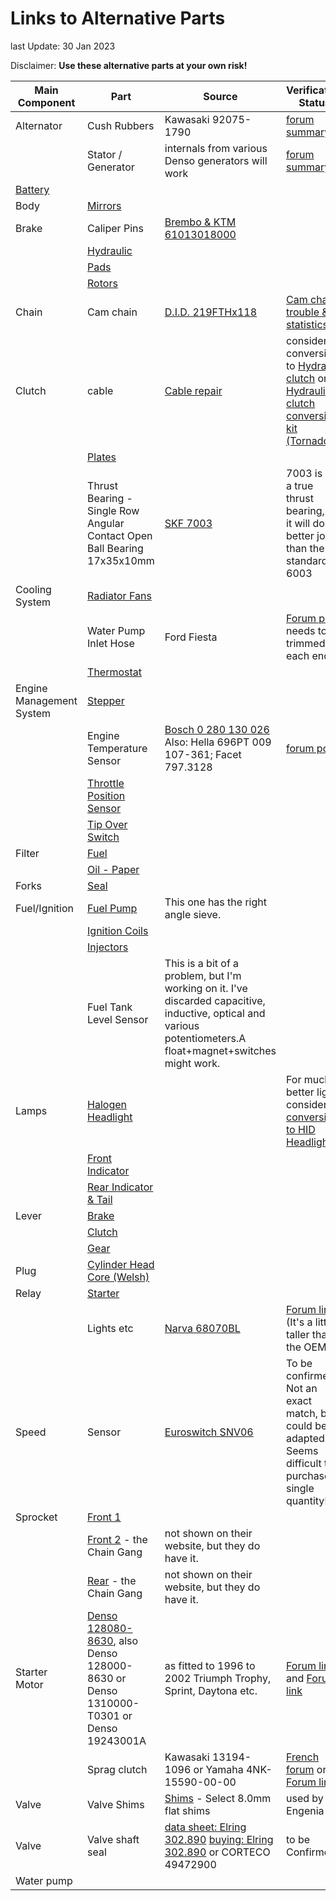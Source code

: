 # Links to Alternative Parts

last Update: 30 Jan 2023

Disclaimer: **Use these alternative parts at your own risk!**

| Main  Component | Part | Source  | Verification  Status |
| --- | --- | --- | --- |
| Alternator | Cush Rubbers| Kawasaki 92075-1790 | [forum summary](http://www.engenia.com.au/09_Electrical/08_Alternator/Alternator.html) |
|     |Stator / Generator | internals from various Denso generators will work | [forum summary](http://www.engenia.com.au/09_Electrical/08_Alternator/Alternator.html) |
| [Battery](http://www.engenia.com.au/09_Electrical/04_Battery/Battery.html) |
| Body | [Mirrors](http://www.engenia.com.au/04_Body/04_Mirrors/Mirrors.html#AltMirrors) |
| Brake | Caliper Pins | [Brembo & KTM 61013018000](https://duckduckgo.com/?q=%2BBrembo+%2B61013018000) |
|     | [Hydraulic](https://maniac-parts.de/en/benelli/zubehoer) |
|     | [Pads](http://www.engenia.com.au/03_Maintenance/21_BrakePads/BrakePads.html) |
|     | [Rotors](http://www.engenia.com.au/07_Frame/03_Brakes/Rotors.html) |
| Chain | Cam chain|[D.I.D. 219FTHx118](https://duckduckgo.com/?q=DID+%2B219FTHx118)|[Cam chain trouble & statistics](http://www.engenia.com.au/05_Engine/01_Camshaft/04_Tensioner/TensionerStats.html) |
| Clutch | cable| [Cable repair](http://www.engenia.com.au/05_Engine/08_Clutch/ClutchCableInner.html) | consider conversion to [Hydraulic clutch](http://www.engenia.com.au/05_Engine/08_Clutch/HydraulicConversion.html) or [Hydraulic clutch conversion kit (Tornado)](https://maniac-parts.de/en/sonstiges/7347-hydraulischer-kupplungs-kit-tornado.html)|
|     | [Plates](http://engenia.com.au/01_General/05_AltParts/ClutchPlates.html) |
|     | Thrust Bearing - Single Row Angular Contact Open Ball Bearing 17x35x10mm |[SKF 7003](https://www.skf.com/au/products/super-precision-bearings/angular-contact-ball-bearings/productid-7003%20ACD%2FP4AH)  | 7003 is not a true thrust bearing, but it will do a better job than the standard 6003 | Alternatively, a [SKF 30202](https://www.skf.com/au/products/rolling-bearings/roller-bearings/tapered-roller-bearings/single-row-tapered-roller-bearings/productid-30202) is a tapered roller bearing that would fit, but requires a mod to the adjuster, as it has only a 15 mm ID, 2 mm smaller than the 6003 / 7003 bearings. It would probably last the life of the engine though. |
| Cooling System | [Radiator Fans](http://www.engenia.com.au/06_Cooling/01_Radiator/RadFans.html) |
|     | Water Pump Inlet Hose |Ford Fiesta  | [Forum post](http://www.benelliforum.com/forum/tornado-tre/17671-tornado-minor-mods-progress-re-assembly.html#post167819) needs to be trimmed at each end |
|     | [Thermostat](http://www.engenia.com.au/06_Cooling/03_Thermostat/AltThermostat.html) |
| Engine Management System | [Stepper](http://www.engenia.com.au/08_FuelIgnition/01_EMS_Sensors/Stepper.html) |
|     | Engine Temperature Sensor | [Bosch 0 280 130 026](https://www.bosch-motorsport-shop.com.au/temperature-sensor-130-deg-c)  Also: Hella 696PT 009 107-361; Facet 797.3128  | [forum post](http://www.benelliforum.com/forum/benelli-technical/17793-temperatur-sensor-alternative.html#post168702) |
|     | [Throttle Position Sensor](http://www.engenia.com.au/08_FuelIgnition/01_EMS_Sensors/ThrottlePosition.html) |
|     | [Tip Over Switch](http://www.engenia.com.au/08_FuelIgnition/01_EMS_Sensors/TipOverSwitch.html) |
| Filter | [Fuel](http://www.engenia.com.au/08_FuelIgnition/05_FuelFilter/FuelFilter.html) |
|     | [Oil - Paper](http://www.engenia.com.au/03_Maintenance/12_OilAndFilter/RycoFilter.html) |
| Forks | [Seal](http://www.engenia.com.au/07_Frame/04_Suspension/01_Forks/Forks.html) |
| Fuel/Ignition | [Fuel Pump](http://www.aliexpress.com/item/New-Intank-EFI-Fuel-Pump-for-Benelli-Tornado-Naked-Tre-1130-Sport-Evo-2004-2008/1935011577.html?shortkey=E322U3iy&addresstype=600) | This one has the right angle sieve. |
|     | [Ignition Coils](http://www.engenia.com.au/08_FuelIgnition/02_IgnitionAndInjection/AlternativeCoils.html#alternative_coils) |
|     | [Injectors](http://www.engenia.com.au/08_FuelIgnition/02_IgnitionAndInjection/AlternativeInjectors.html) |
|     | Fuel Tank Level Sensor | This is a bit of a problem, but I'm working on it.  I've discarded capacitive, inductive, optical and various potentiometers.A float+magnet+switches might work. |
|Lamps| [Halogen Headlight](http://www.engenia.com.au/03_Maintenance/37_FrontLights/FrontLamps.html) | | For much better light consider [conversion to HID Headlight](http://www.engenia.com.au/09_Electrical/17_FrontLights/HID.html) |
|     | [Front Indicator](http://www.engenia.com.au/03_Maintenance/37_FrontLights/FrontLamps.html#front_indicator) |
|     | [Rear Indicator & Tail](http://www.engenia.com.au/03_Maintenance/39_RearLights/RearLamps.html) |
| Lever | [Brake](http://www.engenia.com.au/03_Maintenance/05_Levers/Levers.html) |
|     | [Clutch](http://www.engenia.com.au/03_Maintenance/05_Levers/Levers.html) |
|     | [Gear](http://www.engenia.com.au/03_Maintenance/05_Levers/Levers.html) |
| Plug | [Cylinder Head Core (Welsh)](http://www.engenia.com.au/06_Cooling/CorePlugs.html) |
| Relay | [Starter](http://www.engenia.com.au/09_Electrical/07_StarterMotor/StarterRelay.html) |
|     | Lights etc | [Narva 68070BL](https://www.narva.com.au/products/68070bl/12v-20a-10a-change-over-5-pin-relay-with-resistor--blister-pack-of-1-) | [Forum link:](http://www.benelliforum.com/forum/trek/12314-no-head-light-low-beam-2.html#post117588) (It's a little taller than the OEM) |
| Speed | Sensor | [Euroswitch SNV06](http://www.euroswitch.it/ita/prodotti/sensori_di_velocita/sensori_di_velocita) | To be confirmed!  Not an exact match, but could be adapted. Seems difficult to purchase in single quantity!|
| Sprocket | [Front 1](http://www.engenia.com.au/07_Frame/12_FinalDrive/FrontSprocket.html) |
|     | [Front 2](http://www.chaingangchainsandsprockets.com.au) \- the Chain Gang | not shown on their website, but they do have it. |
|     | [Rear](http://www.chaingangchainsandsprockets.com.au) \- the Chain Gang | not shown on their website, but they do have it. |
| Starter Motor | [Denso 128080-8630](https://duckduckgo.com/?q=%2BDenso+%2B128080-8630), also Denso 128000-8630 or Denso 1310000-T0301 or Denso 19243001A |  as fitted to 1996 to 2002 Triumph Trophy, Sprint, Daytona etc. | [Forum link](http://www.benelliforum.com/forum/general-benelli-discussion/12768-tnt-1130-problem.html#post122082) and [Forum link](https://www.benelliforum.com/forum/tnt/29281-tnt899_new-starter.html#post244651) |
|| Sprag clutch | Kawasaki 13194-1096 or Yamaha 4NK-15590-00-00| [French forum](https://www.benelliforumfrance.com/t6179-roue-libre-pour-tri-899-et-1130#105248) or [Forum link](https://www.benelliforum.com/threads/yamaha-sprag-clutch-working.33311/#post-270950) |
| Valve | Valve Shims | [Shims](http://www.precisionshims.com.au) - Select 8.0mm flat shims | used by Engenia |
| Valve | Valve shaft seal|[data sheet: Elring 302.890](https://web.tecalliance.net/elring/en/parts/10/302.890/detail?targetCountry=GB&articleCountry=GB)  [buying: Elring 302.890](https://duckduckgo.com/?q=%2BElring+%2B"302.890")  or CORTECO 49472900 | to be Confirmed!! |
|Water pump|||| consider replacement with [electric water pump upgrade kit](https://maniac-parts.de/en/sonstiges/8483-elektrischer-wasserpumpen-kit.html)
